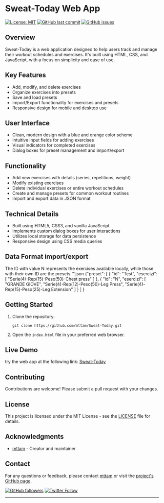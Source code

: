 # Sweat-Today Web App

[![License: MIT](https://img.shields.io/badge/License-MIT-yellow.svg)](https://opensource.org/licenses/MIT)
[![GitHub last commit](https://img.shields.io/github/last-commit/mttam/Sweat-Today)](https://github.com/mttam/Sweat-Today/commits/main)
[![GitHub issues](https://img.shields.io/github/issues/mttam/Sweat-Today)](https://github.com/mttam/Sweat-Today/issues)


## Overview

Sweat-Today is a web application designed to help users track and manage their workout schedules and exercises. It's built using HTML, CSS, and JavaScript, with a focus on simplicity and ease of use.

## Key Features

- Add, modify, and delete exercises
- Organize exercises into presets
- Save and load presets
- Import/Export functionality for exercises and presets
- Responsive design for mobile and desktop use

## User Interface

- Clean, modern design with a blue and orange color scheme
- Intuitive input fields for adding exercises
- Visual indicators for completed exercises
- Dialog boxes for preset management and import/export

## Functionality

- Add new exercises with details (series, repetitions, weight)
- Modify existing exercises
- Delete individual exercises or entire workout schedules
- Create and manage presets for common workout routines
- Import and export data in JSON format

## Technical Details

- Built using HTML5, CSS3, and vanilla JavaScript
- Implements custom dialog boxes for user interactions
- Utilizes local storage for data persistence
- Responsive design using CSS media queries


## Data Format import/export
The ID with value N represents the exercises available locally, while those with their own ID are the presets
'''json
{"preset": [
    {
      "id": "Test",
      "esercizi": [
        "Serie(4)-Rep(15)-Peso(50)-Chest press"
      ]
    },
    {
      "id": "N",
      "esercizi": [
        "GRANDE GIOVE",
        "Serie(4)-Rep(12)-Peso(50)-Leg Press",
        "Serie(4)-Rep(15)-Peso(25)-Leg Extension"
      ]
    }
  ]
}


## Getting Started

1. Clone the repository:
   ```
   git clone https://github.com/mttam/Sweat-Today.git
   ```

2. Open the `index.html` file in your preferred web browser.

## Live Demo
try the web app at the following link: [Sweat-Today](https://sweat-today.netlify.app/) 

## Contributing

Contributions are welcome! Please submit a pull request with your changes.

## License

This project is licensed under the MIT License - see the [LICENSE](LICENSE) file for details.

## Acknowledgments

- [mttam](https://github.com/mttam) - Creator and maintainer

## Contact

For any questions or feedback, please contact [mttam](https://github.com/mttam) or visit the [project's GitHub page](https://github.com/mttam/Sweat-Today).

[![GitHub followers](https://img.shields.io/github/followers/mttam?style=social)](https://github.com/mttam)
[![Twitter Follow](https://img.shields.io/twitter/follow/mttam?style=social)](https://twitter.com/mttam)

---
